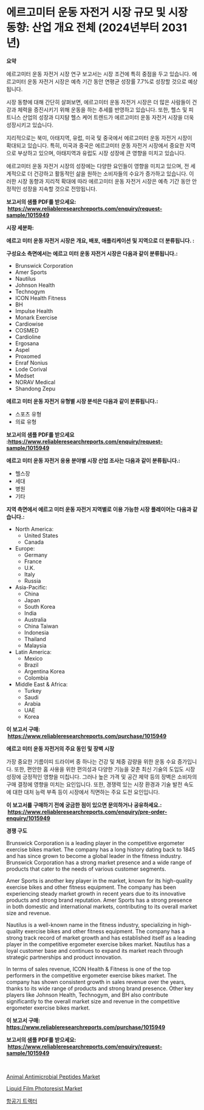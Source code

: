 <p><h1>에르고미터 운동 자전거 시장 규모 및 시장 동향: 산업 개요 전체 (2024년부터 2031년)</h1></p><p><strong>요약</strong></p>
<p><p>에르고미터 운동 자전거 시장 연구 보고서는 시장 조건에 특히 중점을 두고 있습니다. 에르고미터 운동 자전거 시장은 예측 기간 동안 연평균 성장률 7.7%로 성장할 것으로 예상됩니다.</p><p>시장 동향에 대해 간단히 살펴보면, 에르고미터 운동 자전거 시장은 더 많은 사람들이 건강과 체력을 증진시키기 위해 운동을 하는 추세를 반영하고 있습니다. 또한, 헬스 및 피트니스 산업의 성장과 디지턈 헬스 케어 트렌드가 에르고미터 운동 자전거 시장을 더욱 성장시키고 있습니다.</p><p>지리적으로는 북미, 아태지역, 유럽, 미국 및 중국에서 에르고미터 운동 자전거 시장이 확대되고 있습니다. 특히, 미국과 중국은 에르고미터 운동 자전거 시장에서 중요한 지역으로 부상하고 있으며, 아태지역과 유럽도 시장 성장에 큰 영향을 미치고 있습니다.</p><p>에르고미터 운동 자전거 시장의 성장에는 다양한 요인들이 영향을 미치고 있으며, 전 세계적으로 더 건강하고 활동적인 삶을 원하는 소비자들의 수요가 증가하고 있습니다. 이러한 시장 동향과 지리적 확대에 따라 에르고미터 운동 자전거 시장은 예측 기간 동안 안정적인 성장을 지속할 것으로 전망됩니다.</p></p>
<p><strong>보고서의 샘플 PDF를 받으세요: &nbsp;<a href="https://www.reliableresearchreports.com/enquiry/request-sample/1015949">https://www.reliableresearchreports.com/enquiry/request-sample/1015949</a></strong></p>
<p><strong>시장 세분화:</strong></p>
<p><strong> 에르고 미터 운동 자전거 시장은 개요, 배포, 애플리케이션 및 지역으로 더 분류됩니다. :</strong></p>
<p><strong>구성요소 측면에서는 에르고 미터 운동 자전거 시장은 다음과 같이 분류됩니다.:</strong></p>
<p><ul><li>Brunswick Corporation</li><li>Amer Sports</li><li>Nautilus</li><li>Johnson Health</li><li>Technogym</li><li>ICON Health Fitness</li><li>BH</li><li>Impulse Health</li><li>Monark Exercise</li><li>Cardiowise</li><li>COSMED</li><li>Cardioline</li><li>Ergosana</li><li>Aspel</li><li>Proxomed</li><li>Enraf Nonius</li><li>Lode Corival</li><li>Medset</li><li>NORAV Medical</li><li>Shandong Zepu</li></ul></p>
<p><strong> 에르고 미터 운동 자전거 유형별 시장 분석은 다음과 같이 분류됩니다.:</strong></p>
<p><ul><li>스포츠 유형</li><li>의료 유형</li></ul></p>
<p><strong>보고서의 샘플 PDF를 받으세요 :<a href="https://www.reliableresearchreports.com/enquiry/request-sample/1015949">https://www.reliableresearchreports.com/enquiry/request-sample/1015949</a></strong></p>
<p><strong> 에르고 미터 운동 자전거 응용 분야별 시장 산업 조사는 다음과 같이 분류됩니다.:</strong></p>
<p><ul><li>헬스장</li><li>세대</li><li>병원</li><li>기타</li></ul></p>
<p><strong>지역 측면에서 에르고 미터 운동 자전거 지역별로 이용 가능한 시장 플레이어는 다음과 같습니다.:</strong></p>
<p><ul>
    <li>
        North America:
        <ul>
            <li>United States</li>
            <li>Canada</li>
        </ul>
    </li>
    <li>
        Europe:
        <ul>
            <li>Germany</li>
            <li>France</li>
            <li>U.K.</li>
            <li>Italy</li>
            <li>Russia</li>
        </ul>
    </li>
    <li>
        Asia-Pacific:
        <ul>
            <li>China</li>
            <li>Japan</li>
            <li>South Korea</li>
            <li>India</li>
            <li>Australia</li>
            <li>China Taiwan</li>
            <li>Indonesia</li>
            <li>Thailand</li>
            <li>Malaysia</li>
        </ul>
    </li>
    <li>
        Latin America:
        <ul>
            <li>Mexico</li>
            <li>Brazil</li>
            <li>Argentina Korea</li>
            <li>Colombia</li>
        </ul>
    </li>
    <li>
        Middle East & Africa:
        <ul>
            <li>Turkey</li>
            <li>Saudi</li>
            <li>Arabia</li>
            <li>UAE</li>
            <li>Korea</li>
        </ul>
    </li>
    </ul></p>
<p><strong>이 보고서 구매: &nbsp;<a href="https://www.reliableresearchreports.com/purchase/1015949">https://www.reliableresearchreports.com/purchase/1015949</a></strong></p>
<p><strong>에르고 미터 운동 자전거의 주요 동인 및 장벽 시장</strong></p>
<p><p>가장 중요한 기름이띠 드라이버 중 하나는 건강 및 체중 감량을 위한 운동 수요 증가입니다. 또한, 편안한 홈 사용을 위한 편의성과 다양한 기능을 갖춘 최신 기술의 도입도 시장 성장에 긍정적인 영향을 미칩니다. 그러나 높은 가격 및 공간 제약 등의 장벽은 소비자의 구매 결정에 영향을 미치는 요인입니다. 또한, 경쟁력 있는 시장 환경과 기술 발전 속도에 대한 대처 능력 부족 등이 시장에서 직면하는 주요 도전 요인입니다.</p></p>
<p><strong>이 보고서를 구매하기 전에 궁금한 점이 있으면 문의하거나 공유하세요.: &nbsp;<a href="https://www.reliableresearchreports.com/enquiry/pre-order-enquiry/1015949">https://www.reliableresearchreports.com/enquiry/pre-order-enquiry/1015949</a></strong></p>
<p><strong>경쟁 구도</strong></p>
<p><p>Brunswick Corporation is a leading player in the competitive ergometer exercise bikes market. The company has a long history dating back to 1845 and has since grown to become a global leader in the fitness industry. Brunswick Corporation has a strong market presence and a wide range of products that cater to the needs of various customer segments.</p><p>Amer Sports is another key player in the market, known for its high-quality exercise bikes and other fitness equipment. The company has been experiencing steady market growth in recent years due to its innovative products and strong brand reputation. Amer Sports has a strong presence in both domestic and international markets, contributing to its overall market size and revenue.</p><p>Nautilus is a well-known name in the fitness industry, specializing in high-quality exercise bikes and other fitness equipment. The company has a strong track record of market growth and has established itself as a leading player in the competitive ergometer exercise bikes market. Nautilus has a loyal customer base and continues to expand its market reach through strategic partnerships and product innovation.</p><p>In terms of sales revenue, ICON Health & Fitness is one of the top performers in the competitive ergometer exercise bikes market. The company has shown consistent growth in sales revenue over the years, thanks to its wide range of products and strong brand presence. Other key players like Johnson Health, Technogym, and BH also contribute significantly to the overall market size and revenue in the competitive ergometer exercise bikes market.</p></p>
<p><strong>이 보고서 구매: &nbsp; <a href="https://www.reliableresearchreports.com/purchase/1015949">https://www.reliableresearchreports.com/purchase/1015949</a></strong></p>
<p><strong>보고서의 샘플 PDF를 받으세요: &nbsp;<a href="https://www.reliableresearchreports.com/enquiry/request-sample/1015949">https://www.reliableresearchreports.com/enquiry/request-sample/1015949</a></strong><strong></strong></p>
<p>&nbsp;</p>
<p><p><a href="https://github.com/nicoletavirag/Market-Research-Report-List-2/blob/main/animal-antimicrobial-peptides-market.md">Animal Antimicrobial Peptides Market</a></p><p><a href="https://github.com/redneck06/Market-Research-Report-List-2/blob/main/liquid-film-photoresist-market.md">Liquid Film Photoresist Market</a></p><p><a href="https://medium.com/@mujgankortalih/%ED%95%AD%EA%B3%B5%EA%B8%B0-%ED%8A%B8%EB%9E%99%ED%84%B0-%EC%8B%9C%EC%9E%A5-%EC%9C%A0%ED%98%95-%EC%9D%91%EC%9A%A9-%EB%B0%8F-%EC%A7%80%EB%A6%AC%EC%97%90-%EB%8C%80%ED%95%9C-%ED%8F%AC%EA%B4%84%EC%A0%81%EC%9D%B8-%ED%8F%89%EA%B0%80-0d81cc876735">항공기 트랙터</a></p></p>